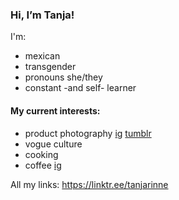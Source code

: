 ### Hi, I’m Tanja!

I'm:
- mexican
- transgender
- pronouns she/they
- constant -and self- learner

#### My current interests:

- product photography [ig](https://www.instagram.com/tanjarinne) [tumblr](https://tanjarinne.tumblr.com/)
- vogue culture
- cooking
- coffee [ig](https://www.instagram.com/stories/highlights/18302941831053546/)

All my links: https://linktr.ee/tanjarinne
